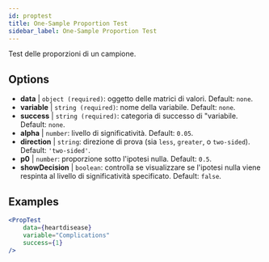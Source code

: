 ```yaml
---
id: proptest
title: One-Sample Proportion Test
sidebar_label: One-Sample Proportion Test
---
```


Test delle proporzioni di un campione.

## Options

* __data__ | `object (required)`: oggetto delle matrici di valori. Default: `none`.
* __variable__ | `string (required)`: nome della variabile. Default: `none`.
* __success__ | `string (required)`: categoria di successo di "variabile. Default: `none`.
* __alpha__ | `number`: livello di significatività. Default: `0.05`.
* __direction__ | `string`: direzione di prova (sia `less`, `greater`, o `two-sided`). Default: `'two-sided'`.
* __p0__ | `number`: proporzione sotto l'ipotesi nulla. Default: `0.5`.
* __showDecision__ | `boolean`: controlla se visualizzare se l'ipotesi nulla viene respinta al livello di significatività specificato. Default: `false`.


## Examples

```jsx live
<PropTest
    data={heartdisease} 
    variable="Complications"
    success={1}
/>
```
